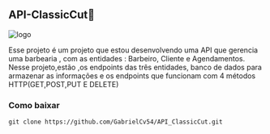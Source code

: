 ## API-ClassicCut💈 
<img scr="./logo/logotipo.jpg"  alt="logo">

Esse projeto é um projeto que estou desenvolvendo uma API que gerencia uma barbearia , com as entidades : Barbeiro, Cliente e Agendamentos. Nesse projeto,estão ,os endpoints das três entidades, banco de dados para armazenar as informações e os endpoints que funcionam com  4 métodos HTTP(GET,POST,PUT E DELETE)
### Como baixar

` git clone https://github.com/GabrielCv54/API_ClassicCut.git `
